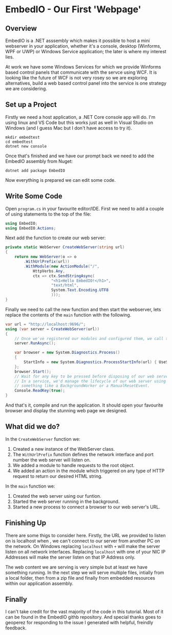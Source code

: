 # EmbedIO - Our First 'Webpage'

## Overview

EmbedIO is a .NET asssembly which makes it possible to host a mini webserver in your application, whether it's a console, desktop (Winforms, WPF or UWP) or Windows Service application; the later is where my interest lies. 

At work we have some Windows Services for which we provide Winforms based control panels that communicate with the servce using WCF. It is looking like the future of WCF is not very rosey so we are exploring alternatives, build a web based control panel into the service is one strategy we are considering.

## Set up a Project

Firstly we need a host application, a .NET Core console app will do. I'm using linux and VS Code but this works just as well in Visual Studio on Windows (and I guess Mac but I don't have access to try it).
```
mkdir embedtest
cd embedtest
dotnet new console
```

Once that's finished and we have our prompt back we need to add the EmbedIO assembly from Nuget:
```
dotnet add package EmbedIO
```

Now everything is prepared we can edit some code.

## Write Some Code

Open `program.cs` in your favourite editor/IDE. First we need to add a couple of using statements to the top of the file:
``` csharp
using EmbedIO;
using EmbedIO.Actions;
```

Next add the function to create our web server:
``` csharp
private static WebServer CreateWebServer(string url)
{
    return new WebServer(o => o
        .WithUrlPrefix(url))
        .WithModule(new ActionModule("/",
            HttpVerbs.Any, 
            ctx => ctx.SendStringAsync(
                    "<h1>Hello EmbedIO!</h1>", 
                    "text/html", 
                    System.Text.Encoding.UTF8
                    )));
}
```

Finally we need to call the new function and then start the webserver, lets replace the contents of the `main` function with the following.

``` csharp
var url = "http://localhost:9696/";
using (var server = CreateWebServer(url))
{
    // Once we've registered our modules and configured them, we call the RunAsync() method.
    server.RunAsync();

    var browser = new System.Diagnostics.Process()
    {
        StartInfo = new System.Diagnostics.ProcessStartInfo(url) { UseShellExecute = true }
    };
    browser.Start();
    // Wait for any key to be pressed before disposing of our web server.
    // In a service, we'd manage the lifecycle of our web server using
    // something like a BackgroundWorker or a ManualResetEvent.
    Console.ReadKey(true);
}
```

And that's it, compile and run the application. It should open your favourite browser and display the stunning web page we designed.

## What did we do?

In the `CreateWebServer` function we:

1. Created a new instance of the WebServer class.
2. The `WithUrlPrefix` function defines the network interface and port number the web server will listen on.
3. We added a module to handle requests to the root object.
4. We added an action in the module which triggered on any type of HTTP request to return our desired HTML string.

In the `main` function we:
1. Created the web server using our funtion.
2. Started the web server running in the background.
3. Started a new process to connect a browser to our web server's URL.

## Finishing Up

There are some thigs to consider here. Firstly, the URL we provided to listen on is localhost when , we can't connect to our server from another PC on the network. On Windows replacing `localhost` with `+` will make the server listen on all network interfaces. Replacing `localhost` with one of your NIC IP Addresses will make the server listen on that IP Address only.

The web content we are serving is very simple but at least we have something running. In the next step we will serve multiple files, intially from a local folder, then from a zip file and finally from embedded resources within our application assembly.

## Finally

I can't take credit for the vast majority of the code in this tutorial. Most of it can be found in the EmbedIO githb repository. And special thanks goes to geoperez for responding to the issue I generated with helpful, freindly feedback.